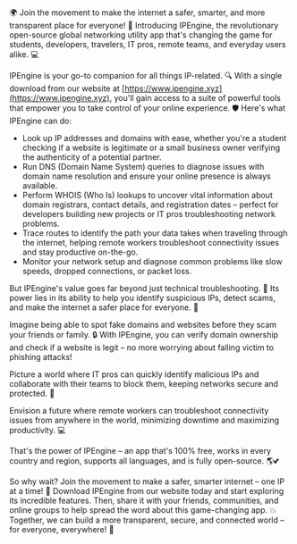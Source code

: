 🌍 Join the movement to make the internet a safer, smarter, and more transparent place for everyone! 🚀 Introducing IPEngine, the revolutionary open-source global networking utility app that's changing the game for students, developers, travelers, IT pros, remote teams, and everyday users alike. 💻

IPEngine is your go-to companion for all things IP-related. 🔍 With a single download from our website at [https://www.ipengine.xyz](https://www.ipengine.xyz), you'll gain access to a suite of powerful tools that empower you to take control of your online experience. 🛡️ Here's what IPEngine can do:

* Look up IP addresses and domains with ease, whether you're a student checking if a website is legitimate or a small business owner verifying the authenticity of a potential partner.
* Run DNS (Domain Name System) queries to diagnose issues with domain name resolution and ensure your online presence is always available.
* Perform WHOIS (Who Is) lookups to uncover vital information about domain registrars, contact details, and registration dates – perfect for developers building new projects or IT pros troubleshooting network problems.
* Trace routes to identify the path your data takes when traveling through the internet, helping remote workers troubleshoot connectivity issues and stay productive on-the-go.
* Monitor your network setup and diagnose common problems like slow speeds, dropped connections, or packet loss.

But IPEngine's value goes far beyond just technical troubleshooting. 📡 Its power lies in its ability to help you identify suspicious IPs, detect scams, and make the internet a safer place for everyone. 💪

Imagine being able to spot fake domains and websites before they scam your friends or family. 🔒 With IPEngine, you can verify domain ownership and check if a website is legit – no more worrying about falling victim to phishing attacks!

Picture a world where IT pros can quickly identify malicious IPs and collaborate with their teams to block them, keeping networks secure and protected. 🚫

Envision a future where remote workers can troubleshoot connectivity issues from anywhere in the world, minimizing downtime and maximizing productivity. 💻

That's the power of IPEngine – an app that's 100% free, works in every country and region, supports all languages, and is fully open-source. 🌎💕

So why wait? Join the movement to make a safer, smarter internet – one IP at a time! 🚀 Download IPEngine from our website today and start exploring its incredible features. Then, share it with your friends, communities, and online groups to help spread the word about this game-changing app. 💥 Together, we can build a more transparent, secure, and connected world – for everyone, everywhere! 🌈
